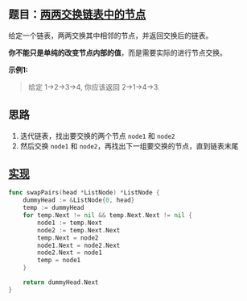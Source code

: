 ## 题目：[两两交换链表中的节点](https://leetcode-cn.com/problems/swap-nodes-in-pairs/)

给定一个链表，两两交换其中相邻的节点，并返回交换后的链表。

**你不能只是单纯的改变节点内部的值**，而是需要实际的进行节点交换。 

**示例1:**
>给定 1->2->3->4, 你应该返回 2->1->4->3.

## 思路
1. 迭代链表，找出要交换的两个节点 `node1` 和 `node2`
2. 然后交换 `node1` 和 `node2`，再找出下一组要交换的节点，直到链表末尾

## [实现](https://github.com/mzmuer/leetcode/blob/master/question24/answer_test.go)
```go
func swapPairs(head *ListNode) *ListNode {
	dummyHead := &ListNode{0, head}
	temp := dummyHead
	for temp.Next != nil && temp.Next.Next != nil {
		node1 := temp.Next
		node2 := temp.Next.Next
		temp.Next = node2
		node1.Next = node2.Next
		node2.Next = node1
		temp = node1
	}

	return dummyHead.Next
}
```